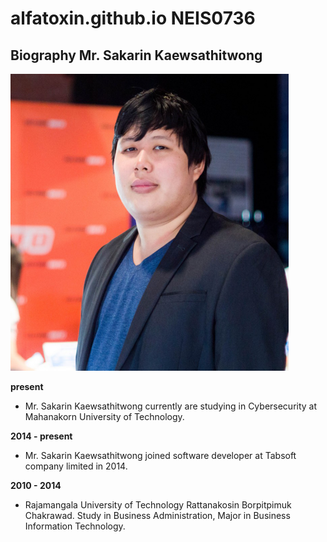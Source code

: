 # alfatoxin.github.io NEIS0736
## Biography Mr. Sakarin Kaewsathitwong 
![](/assets/sakarin.png "Mr. Sakarin Kaewsathitwong")

**present**
- Mr. Sakarin Kaewsathitwong currently are studying in Cybersecurity at Mahanakorn University of Technology.

**2014 - present**
- Mr. Sakarin Kaewsathitwong joined software developer at Tabsoft company limited in 2014.

**2010 - 2014**
- Rajamangala University of Technology Rattanakosin Borpitpimuk Chakrawad.
Study in Business Administration, Major in Business Information Technology.
